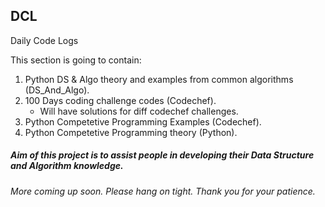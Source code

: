 ## DCL
Daily Code Logs

This section is going to contain:

1. Python DS & Algo theory and examples from common algorithms (DS_And_Algo).
2. 100 Days coding challenge codes (Codechef).
    - Will have solutions for diff codechef challenges.
3. Python Competetive Programming Examples (Codechef).
4. Python Competetive Programming theory (Python).

##### Aim of this project is to assist people in developing their Data Structure and Algorithm knowledge.

###### *More coming up soon. Please hang on tight. Thank you for your patience.*
